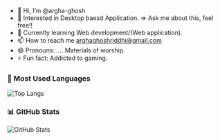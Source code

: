 - 👋 Hi, I’m @argha-ghosh
- 👀 Interested in Desktop baesd Application. => Ask me about this, feel free!!
- 🌱 Currently learning Web development/(Web application).
- 📫 How to reach me arghaghoshriddhi@gmail.com
- 😄 Pronouns: .....Materials of worship.
- ⚡ Fun fact: Addicted to gaming.



### 🧠 Most Used Languages
![Top Langs](https://github-readme-stats.vercel.app/api/top-langs/?username=ghosh-argha&layout=compact&theme=tokyonight)


### 📊 GitHub Stats
![GitHub Stats](https://github-readme-stats.vercel.app/api?username=atikfaisal&show_icons=true&theme=tokyonight)


